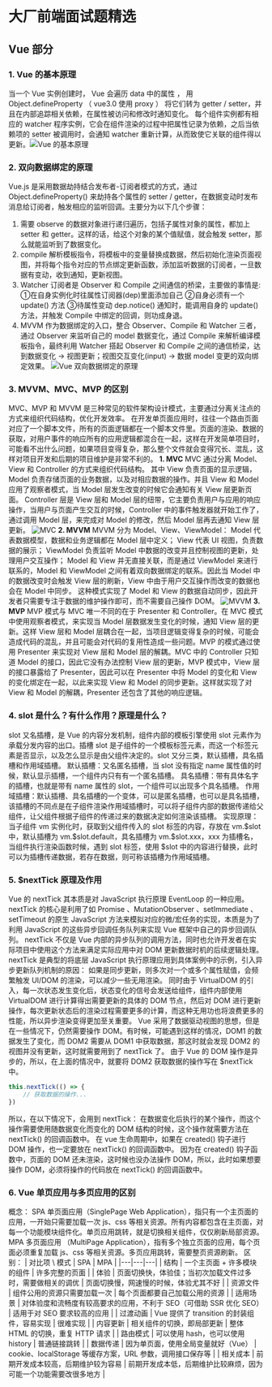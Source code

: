# 大厂前端面试题精选

## Vue 部分

### 1. Vue 的基本原理
当一个 Vue 实例创建时， Vue 会遍历 data 中的属性 ， 用 Object.defineProperty （ vue3.0 使用 proxy ） 将它们转为 getter / setter，并且在内部追踪相关依赖，在属性被访问和修改时通知变化。 每个组件实例都有相应的 watcher 程序实例，它会在组件渲染的过程中把属性记录为依赖，之后当依赖项的 setter 被调用时，会通知 watcher 重新计算，从而致使它关联的组件得以更新。![Vue 的基本原理](../assets/images/Vue%20%E7%9A%84%E5%9F%BA%E6%9C%AC%E5%8E%9F%E7%90%86.png)


### 2. 双向数据绑定的原理
Vue.js 是采用数据劫持结合发布者-订阅者模式的方式，通过 Object.defineProperty() 来劫持各个属性的 setter / getter，在数据变动时发布消息给订阅者，触发相应的监听回调。主要分为以下几个步骤：
1. 需要 observe 的数据对象进行递归遍历，包括子属性对象的属性，都加上 setter 和 getter。这样的话，给这个对象的某个值赋值，就会触发 setter，那么就能监听到了数据变化。
2. compile 解析模板指令，将模板中的变量替换成数据，然后初始化渲染页面视图，并将每个指令对应的节点绑定更新函数，添加监听数据的订阅者，一旦数据有变动，收到通知，更新视图。
3. Watcher 订阅者是 Observer 和 Compile 之间通信的桥梁，主要做的事情是: ①在自身实例化时往属性订阅器(dep)里面添加自己 ②自身必须有一个 update() 方法 ③待属性变动 dep.notice() 通知时，能调用自身的 update() 方法，并触发 Compile 中绑定的回调，则功成身退。
4. MVVM 作为数据绑定的入口，整合 Observer、Compile 和 Watcher 三者，通过 Observer 来监听自己的 model 数据变化，通过 Compile 来解析编译模板指令，最终利用 Watcher 搭起 Observer 和 Compile 之间的通信桥梁，达到数据变化 -> 视图更新；视图交互变化(input) -> 数据 model 变更的双向绑定效果。
![Vue 双向数据绑定的原理](../assets/images/Vue-%E5%8F%8C%E5%90%91%E6%95%B0%E6%8D%AE%E7%BB%91%E5%AE%9A%E7%9A%84%E5%8E%9F%E7%90%86.jpg)

### 3. MVVM、MVC、MVP 的区别
MVC、MVP 和 MVVM 是三种常见的软件架构设计模式，主要通过分离关注点的方式来组织代码结构，优化开发效率。
在开发单页面应用时，往往一个路由页面对应了一个脚本文件，所有的页面逻辑都在一个脚本文件里。页面的渲染、数据的获取，对用户事件的响应所有的应用逻辑都混合在一起，这样在开发简单项目时，可能看不出什么问题，如果项目变得复杂，那么整个文件就会变得冗长、混乱，这样对项目开发和后期的项目维护是非常不利的。
**1. MVC**
MVC 通过分离 Model、View 和 Controller 的方式来组织代码结构。
其中 View 负责页面的显示逻辑，Model 负责存储页面的业务数据，以及对相应数据的操作。并且 View 和 Model 应用了观察者模式，当 Model 层发生改变的时候它会通知有关 View 层更新页面。
Controller 层是 View 层和 Model 层的纽带，它主要负责用户与应用的响应操作，当用户与页面产生交互的时候，Controller 中的事件触发器就开始工作了，通过调用 Model 层，来完成对 Model 的修改，然后 Model 层再去通知 View 层更新。
![MVC](../assets/images/MVC.jpg)
**2. MVVM**
MVVM 分为 Model、View、ViewModel：
Model 代表数据模型，数据和业务逻辑都在 Model 层中定义；
View 代表 UI 视图，负责数据的展示；
ViewModel 负责监听 Model 中数据的改变并且控制视图的更新，处理用户交互操作；
Model 和 View 并无直接关联，而是通过 ViewModel 来进行联系的，Model 和 ViewModel 之间有着双向数据绑定的联系。因此当 Model 中的数据改变时会触发 View 层的刷新，View 中由于用户交互操作而改变的数据也会在 Model 中同步。
这种模式实现了 Model 和 View 的数据自动同步，因此开发者只需要专注于数据的维护操作即可，而不需要自己操作 DOM。
![MVVM](../assets/images/MVVM.jpg)
**3. MVP**
MVP 模式与 MVC 唯一不同的在于 Presenter 和 Controller。在 MVC 模式中使用观察者模式，来实现当 Model 层数据发生变化的时候，通知 View 层的更新。这样 View 层和 Model 层耦合在一起，当项目逻辑变得复杂的时候，可能会造成代码的混乱，并且可能会对代码的复用性造成一些问题。MVP 的模式通过使用 Presenter 来实现对 View 层和 Model 层的解耦。MVC 中的 Controller 只知道 Model 的接口，因此它没有办法控制 View 层的更新，MVP 模式中，View 层的接口暴露给了 Presenter，因此可以在 Presenter 中将 Model 的变化和 View 的变化绑定在一起，以此来实现 View 和 Model 的同步更新。这样就实现了对 View 和 Model 的解耦，Presenter 还包含了其他的响应逻辑。

### 4. slot 是什么？有什么作用？原理是什么？
slot 又名插槽，是 Vue 的内容分发机制，组件内部的模板引擎使用 slot 元素作为承载分发内容的出口。插槽 slot 是子组件的一个模板标签元素，而这一个标签元素是否显示，以及怎么显示是由父组件决定的。slot 又分三类，默认插槽，具名插槽和作用域插槽。
默认插槽：又名匿名插槽，当 slot 没有指定 name 属性值的时候，默认显示插槽，一个组件内只有有一个匿名插槽。
具名插槽：带有具体名字的插槽，也就是带有 name 属性的 slot，一个组件可以出现多个具名插槽。
作用域插槽：默认插槽、具名插槽的一个变体，可以是匿名插槽，也可以是具名插槽，该插槽的不同点是在子组件渲染作用域插槽时，可以将子组件内部的数据传递给父组件，让父组件根据子组件的传递过来的数据决定如何渲染该插槽。
实现原理：当子组件 vm 实例化时，获取到父组件传入的 slot 标签的内容，存放在 vm.\$slot 中，默认插槽为 vm.\$slot.default，具名插槽为 vm.\$slot.xxx，xxx 为插槽名，当组件执行渲染函数时候，遇到 slot 标签，使用 $slot 中的内容进行替换，此时可以为插槽传递数据，若存在数据，则可称该插槽为作用域插槽。

### 5. $nextTick 原理及作用
Vue 的 nextTick 其本质是对 JavaScript 执行原理 EventLoop 的一种应用。
nextTick 的核心是利用了如 Promise 、MutationObserver 、setImmediate 、setTimeout 的原生 JavaScript 方法来模拟对应的微/宏任务的实现，本质是为了利用 JavaScript 的这些异步回调任务队列来实现 Vue 框架中自己的异步回调队列。
nextTick 不仅是 Vue 内部的异步队列的调用方法，同时也允许开发者在实际项目中使用这个方法来满足实际应用中对 DOM 更新数据时机的后续逻辑处理。
nextTick 是典型的将底层 JavaScript 执行原理应用到具体案例中的示例，引入异步更新队列机制的原因：
如果是同步更新，则多次对一个或多个属性赋值，会频繁触发 UI/DOM 的渲染，可以减少一些无用渲染。
同时由于 VirtualDOM 的引入，每一次状态发生变化后，状态变化的信号会发送给组件，组件内部使用 VirtualDOM 进行计算得出需要更新的具体的 DOM 节点，然后对 DOM 进行更新操作，每次更新状态后的渲染过程需要更多的计算，而这种无用功也将浪费更多的性能，所以异步渲染变得更加至关重要。
Vue 采用了数据驱动视图的思想，但是在一些情况下，仍然需要操作 DOM。有时候，可能遇到这样的情况，DOM1 的数据发生了变化，而 DOM2 需要从 DOM1 中获取数据，那这时就会发现 DOM2 的视图并没有更新，这时就需要用到了 nextTick 了。
由于 Vue 的 DOM 操作是异步的，所以，在上面的情况中，就要将 DOM2 获取数据的操作写在 $nextTick 中。
```js
this.nextTick(() => {
    // 获取数据的操作...
})
```
所以，在以下情况下，会用到 nextTick：
在数据变化后执行的某个操作，而这个操作需要使用随数据变化而变化的 DOM 结构的时候，这个操作就需要方法在 nextTick() 的回调函数中。
在 vue 生命周期中，如果在 created() 钩子进行 DOM 操作，也一定要放在 nextTick() 的回调函数中。
因为在 created() 钩子函数中，页面的 DOM 还未渲染，这时候也没办法操作 DOM，所以，此时如果想要操作 DOM，必须将操作的代码放在 nextTick() 的回调函数中。

### 6. Vue 单页应用与多页应用的区别
概念：
SPA 单页面应用（SinglePage Web Application），指只有一个主页面的应用，一开始只需要加载一次 js、css 等相关资源。所有内容都包含在主页面，对每一个功能模块组件化。单页应用跳转，就是切换相关组件，仅仅刷新局部资源。
MPA 多页面应用 （MultiPage Application），指有多个独立页面的应用，每个页面必须重复加载 js、css 等相关资源。多页应用跳转，需要整页资源刷新。
区别：
| 对比项 \ 模式 | SPA | MPA |
|---|---|---|
| 结构 | 一个主页面 + 许多模块的组件 | 许多完整的页面 |
| 体验 | 页面切换快，体验佳；当初次加载文件过多时，需要做相关的调优 | 页面切换慢，网速慢的时候，体验尤其不好 |
| 资源文件 | 组件公用的资源只需要加载一次 | 每个页面都要自己加载公用的资源 |
| 适用场景 | 对体验度和流畅度有较高要求的应用，不利于 SEO（可借助 SSR 优化 SEO） | 适用于对 SEO 要求较高的应用 |
| 过渡动画 | Vue 提供了 transition 的封装组件，容易实现 | 很难实现 |
| 内容更新 | 相关组件的切换，即局部更新 | 整体 HTML 的切换，重复 HTTP 请求 |
| 路由模式 | 可以使用 hash，也可以使用 history | 普通链接跳转 |
| 数据传递 | 因为单页面，使用全局变量就好（Vue） | cookie、localStorage 等缓存方案，URL 参数，调用接口保存等 |
| 相关成本 | 前期开发成本较高，后期维护较为容易 | 前期开发成本低，后期维护比较麻烦，因为可能一个功能需要改很多地方 |

